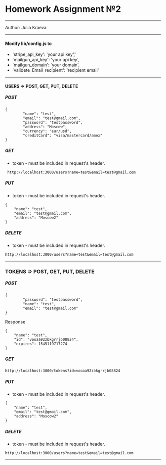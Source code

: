 # Homework Assignment №2
***
Author: Julia Kraeva
***



#### Modify lib/config.js to 

* 'stripe_api_key': 'your api key','
* 'mailgun_api_key': 'your api key',
* 'mailgun_domain': 'your domain',
* 'validete_Email_recipient': 'recipient email'
***


#### USERS => POST, GET, PUT, DELETE

##### POST
```
{
        "name": "test",
        "email": "test@gmail.com",
        "password": "testpassword",
        "address": "Moscow",
        "currency": "eur/usd",
        "creditCard": "visa/mastercard/amex"
}
```

##### GET

* token - must be included in request's header.

``` http://localhost:3000/users?name=test&email=test@gmail.com```


##### PUT

* token - must be included in request's header.
```
{
    "name": "test",
    "email": "test@gmail.com",
    "address": "Moscow2"
}
```

##### DELETE

* token - must be included in request's header.

``` http://localhost:3000/users?name=test&email=test@gmail.com ```

***


### TOKENS => POST, GET, PUT, DELETE

##### POST
```
{
        "password": "testpassword",
        "name": "test",
        "email": "test@gmail.com"
}
```
Response
```
{
    "name": "test",
    "id": "vooaa92zbkgrrjb08824",
    "expires": 1545119717274
}
```

##### GET

``` http://localhost:3000/tokens?id=vooaa92zbkgrrjb08824 ```


##### PUT

* token - must be included in request's header.
```
{
    "name": "test",
    "email": "test@gmail.com",
    "address": "Moscow2"
}
```

##### DELETE

* token - must be included in request's header.

``` http://localhost:3000/users?name=test&email=test@gmail.com ```

***
